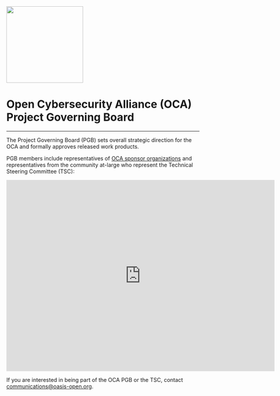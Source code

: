 <img src="OCA4.png" width="200">

# Open Cybersecurity Alliance (OCA) Project Governing Board

---

The Project Governing Board (PGB) sets overall strategic direction for the OCA and formally approves released work products.

PGB members include representatives of [OCA sponsor organizations](https://github.com/opencybersecurityalliance/oasis-open-project/blob/main/SPONSORS.md) 
and representatives from the community at-large who represent the Technical Steering Committee (TSC):

<iframe style="border-style: none;" width="700" height="500" src="https://docs.google.com/spreadsheets/d/e/2PACX-1vT38MUZFWO1ISzQWC6wSulN7IJCmYdSOIxBiofgO4c8mRF0hOuLEO59bW6McK2Lm0DgJkpaPLAf38AI/pubhtml?gid=1580406200&single=true&widget=false&headers=false&chrome=false&gridlines=false&range=A1:C"></iframe>

If you are interested in being part of the OCA PGB or the TSC, contact communications@oasis-open.org.
